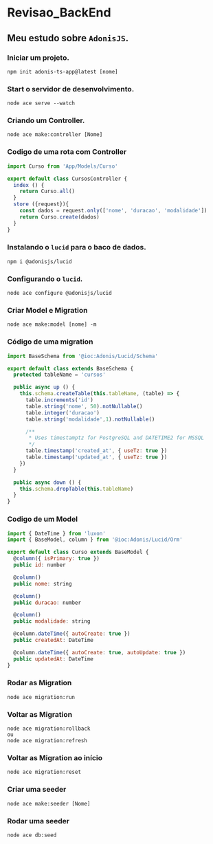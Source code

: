 # Revisao_BackEnd

## Meu estudo sobre `AdonisJS`.

### Iniciar um projeto.

    npm init adonis-ts-app@latest [nome]

### Start o servidor de desenvolvimento.

    node ace serve --watch

### Criando um Controller.

    node ace make:controller [Nome]

### Codigo de uma rota com Controller
```js
import Curso from 'App/Models/Curso'

export default class CursosController {
  index () {
    return Curso.all()
  }
  store ({request}){
    const dados = request.only(['nome', 'duracao', 'modalidade'])
    return Curso.create(dados)
  }
}
```

### Instalando o `lucid` para o baco de dados.

    npm i @adonisjs/lucid

### Configurando o `lucid`.

    node ace configure @adonisjs/lucid

### Criar Model e Migration

    node ace make:model [nome] -m

### Código de uma migration

```js
import BaseSchema from '@ioc:Adonis/Lucid/Schema'

export default class extends BaseSchema {
  protected tableName = 'cursos'

  public async up () {
    this.schema.createTable(this.tableName, (table) => {
      table.increments('id')
      table.string('nome', 50).notNullable()
      table.integer('duracao')
      table.string('modalidade',1).notNullable()

      /**
       * Uses timestamptz for PostgreSQL and DATETIME2 for MSSQL
       */
      table.timestamp('created_at', { useTz: true })
      table.timestamp('updated_at', { useTz: true })
    })
  }

  public async down () {
    this.schema.dropTable(this.tableName)
  }
}
```
### Codigo de um Model

```js
import { DateTime } from 'luxon'
import { BaseModel, column } from '@ioc:Adonis/Lucid/Orm'

export default class Curso extends BaseModel {
  @column({ isPrimary: true })
  public id: number

  @column()
  public nome: string

  @column()
  public duracao: number

  @column()
  public modalidade: string

  @column.dateTime({ autoCreate: true })
  public createdAt: DateTime

  @column.dateTime({ autoCreate: true, autoUpdate: true })
  public updatedAt: DateTime
}
```

### Rodar as Migration

    node ace migration:run

### Voltar as Migration

    node ace migration:rollback
    ou
    node ace migration:refresh

### Voltar as Migration ao início

    node ace migration:reset

### Criar uma seeder

    node ace make:seeder [Nome]

### Rodar uma seeder

    node ace db:seed
